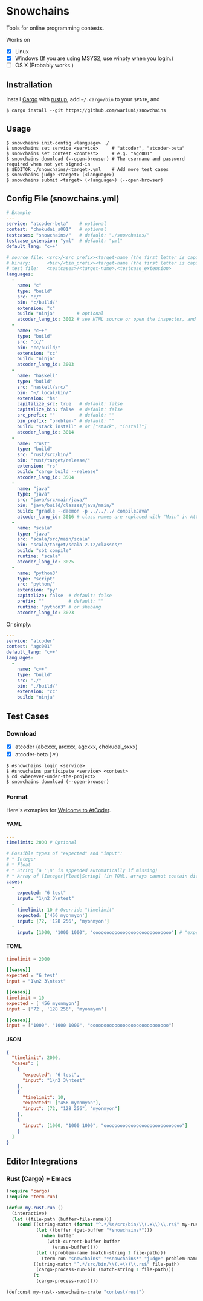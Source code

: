 # Snowchains

Tools for online programming contests.

Works on
- [x] Linux
- [x] Windows (If you are using MSYS2, use winpty when you login.)
- [ ] OS X (Probably works.)

## Instrallation

Install [Cargo](https://github.com/rust-lang/cargo) with
[rustup](https://github.com/rust-lang-nursery/rustup.rs),
add `~/.cargo/bin` to your `$PATH`, and

```console
$ cargo install --git https://github.com/wariuni/snowchains
```

## Usage

```console
$ snowchains init-config <language> ./
$ snowchains set service <service>     # "atcoder", "atcoder-beta"
$ snowchains set contest <contest>     # e.g. "agc001"
$ snowchains download (--open-browser) # The username and password required when not yet signed-in
$ $EDITOR ./snowchains/<target>.yml    # Add more test cases
$ snowchains judge <target> (<language>)
$ snowchains submit <target> (<language>) (--open-browser)
```

## Config File (snowchains.yml)

```yaml
# Example
---
service: "atcoder-beta"    # optional
contest: "chokudai_s001"   # optional
testcases: "snowchains/"   # default: "./snowchains/"
testcase_extension: "yml"  # default: "yml"
default_lang: "c++"

# source file: <src>/<src_prefix><target-name (the first letter is capitalized if <capitalize_src>)>.<extension>
# binary:      <bin>/<bin_prefix><target-name (the first letter is capitalized if <capitalize_bin>)>(.[class|exe])
# test file:   <testcases>/<target-name>.<testcase_extension>
languages:
  -
    name: "c"
    type: "build"
    src: "c/"
    bin: "c/build/"
    extension: "c"
    build: "ninja"        # optional
    atcoder_lang_id: 3002 # see HTML source or open the inspector, and search by "option"
  -
    name: "c++"
    type: "build"
    src: "cc/"
    bin: "cc/build/"
    extension: "cc"
    build: "ninja"
    atcoder_lang_id: 3003
  -
    name: "haskell"
    type: "build"
    src: "haskell/src/"
    bin: "~/.local/bin/"
    extension: "hs"
    capitalize_src: true   # default: false
    capitalize_bin: false  # default: false
    src_prefix: ""         # default: ""
    bin_prefix: "problem-" # default: ""
    build: "stack install" # or ["stack", "install"]
    atcoder_lang_id: 3014
  -
    name: "rust"
    type: "build"
    src: "rust/src/bin/"
    bin: "rust/target/release/"
    extension: "rs"
    build: "cargo build --release"
    atcoder_lang_id: 3504
  -
    name: "java"
    type: "java"
    src: "java/src/main/java/"
    bin: "java/build/classes/java/main/"
    build: "gradle --daemon -p ../../../ compileJava"
    atcoder_lang_id: 3016 # class names are replaced with "Main" in AtCoder
  -
    name: "scala"
    type: "java"
    src: "scala/src/main/scala"
    bin: "scala/target/scala-2.12/classes/"
    build: "sbt compile"
    runtime: "scala"
    atcoder_lang_id: 3025
  -
    name: "python3"
    type: "script"
    src: "python/"
    extension: "py"
    capitalize: false  # default: false
    prefix: ""         # default: ""
    runtime: "python3" # or shebang
    atcoder_lang_id: 3023
```

Or simply:

```yaml
---
service: "atcoder"
contest: "agc001"
default_lang: "c++"
languages:
  -
    name: "c++"
    type: "build"
    src: "./"
    bin: "./build/"
    extension: "cc"
    build: "ninja"
```

## Test Cases

### Download

- [x] atcoder (abcxxx, arcxxx, agcxxx, chokudai_sxxx)
- [x] atcoder-beta (〃)

```console
$ #snowchains login <service>
$ #snowchains participate <service> <contest>
$ cd <wherever-under-the-project>
$ snowchains download (--open-browser)
```

### Format

Here's exmaples for [Welcome to AtCoder](https://beta.atcoder.jp/contests/practice/tasks/practice_1).

#### YAML
```yaml
---
timelimit: 2000 # Optional

# Possible types of "expected" and "input":
# * Integer
# * Float
# * String (a '\n' is appended automatically if missing)
# * Array of [Integer|Float|String] (in TOML, arrays cannot contain different types of data)
cases:
  -
    expected: "6 test"
    input: "1\n2 3\ntest"
  -
    timelimit: 10 # Override "timelimit"
    expected: ['456 myonmyon']
    input: [72, '128 256', 'myonmyon']
  -
    input: [1000, "1000 1000", "ooooooooooooooooooooooooooooo"] # "expected" is optional
```

#### TOML

```toml
timelimit = 2000

[[cases]]
expected = "6 test"
input = "1\n2 3\ntest"

[[cases]]
timelimit = 10
expected = ['456 myonmyon']
input = ['72', '128 256', 'myonmyon']

[[cases]]
input = ["1000", "1000 1000", "ooooooooooooooooooooooooooooo"]
```

#### JSON

```json
{
  "timelimit": 2000,
  "cases": [
    {
      "expected": "6 test",
      "input": "1\n2 3\ntest"
    },
    {
      "timelimit": 10,
      "expected": ["456 myonmyon"],
      "input": [72, "128 256", "myonmyon"]
    },
    {
      "input": [1000, "1000 1000", "ooooooooooooooooooooooooooooo"]
    }
  ]
}
```

## Editor Integrations

### Rust (Cargo) + Emacs

```lisp
(require 'cargo)
(require 'term-run)

(defun my-rust-run ()
  (interactive)
  (let ((file-path (buffer-file-name)))
    (cond ((string-match (format "^.*/%s/src/bin/\\(.+\\)\\.rs$" my-rust--snowchains-crate) file-path)
           (let ((buffer (get-buffer "*snowchains*")))
             (when buffer
               (with-current-buffer buffer
                 (erase-buffer))))
           (let ((problem-name (match-string 1 file-path)))
             (term-run "snowchains" "*snowchains*" "judge" problem-name "rust")))
          ((string-match "^.*/src/bin/\\(.+\\)\\.rs$" file-path)
           (cargo-process-run-bin (match-string 1 file-path)))
          (t
           (cargo-process-run)))))

(defconst my-rust--snowchains-crate "contest/rust")
```
